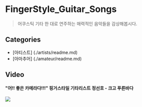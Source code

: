 # FingerStyle_Guitar_Songs
> 어쿠스틱 기타 한 대로 연주하는 매력적인 음악들을 감상해봅시다.

## Categories
 - [아티스트] (./artists/readme.md)
 - [아마추어] (./amateur/readme.md)

## Video
#### "어!! 좋은 카메라다!!!" 핑거스타일 기타리스트 정선호 - 크고 푸른바다 
 <a href="http://www.youtube.com/watch?v=3WNWhU8nkDs" target="_blank"><img src="http://img.youtube.com/vi/3WNWhU8nkDs/0.jpg"></a>
